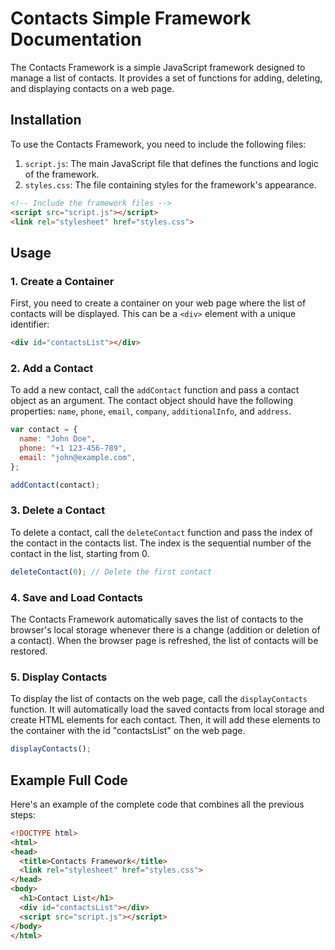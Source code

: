 ﻿# Contacts Simple Framework Documentation

The Contacts Framework is a simple JavaScript framework designed to manage a list of contacts. It provides a set of functions for adding, deleting, and displaying contacts on a web page.

## Installation

To use the Contacts Framework, you need to include the following files:

1. `script.js`: The main JavaScript file that defines the functions and logic of the framework.
2. `styles.css`: The file containing styles for the framework's appearance.

```html
<!-- Include the framework files -->
<script src="script.js"></script>
<link rel="stylesheet" href="styles.css">
```

## Usage

### 1. Create a Container

First, you need to create a container on your web page where the list of contacts will be displayed. This can be a `<div>` element with a unique identifier:

```html
<div id="contactsList"></div>
```

### 2. Add a Contact

To add a new contact, call the `addContact` function and pass a contact object as an argument. The contact object should have the following properties: `name`, `phone`, `email`, `company`, `additionalInfo`, and `address`.

```javascript
var contact = {
  name: "John Doe",
  phone: "+1 123-456-789",
  email: "john@example.com",
};

addContact(contact);
```

### 3. Delete a Contact

To delete a contact, call the `deleteContact` function and pass the index of the contact in the contacts list. The index is the sequential number of the contact in the list, starting from 0.

```javascript
deleteContact(0); // Delete the first contact
```

### 4. Save and Load Contacts

The Contacts Framework automatically saves the list of contacts to the browser's local storage whenever there is a change (addition or deletion of a contact). When the browser page is refreshed, the list of contacts will be restored.

### 5. Display Contacts

To display the list of contacts on the web page, call the `displayContacts` function. It will automatically load the saved contacts from local storage and create HTML elements for each contact. Then, it will add these elements to the container with the id "contactsList" on the web page.

```javascript
displayContacts();
```

## Example Full Code

Here's an example of the complete code that combines all the previous steps:

```html
<!DOCTYPE html>
<html>
<head>
  <title>Contacts Framework</title>
  <link rel="stylesheet" href="styles.css">
</head>
<body>
  <h1>Contact List</h1>
  <div id="contactsList"></div>
  <script src="script.js"></script>
</body>
</html>
```
